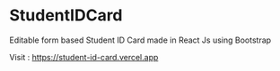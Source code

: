 # StudentIDCard
Editable form based Student ID Card made in React Js using Bootstrap

Visit : https://student-id-card.vercel.app
